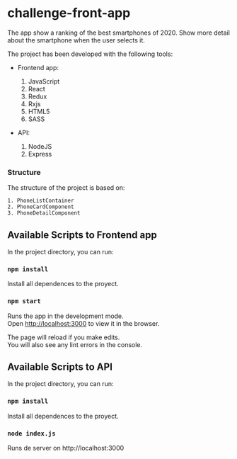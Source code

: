 # challenge-front-app

The app show a ranking of the best smartphones of 2020. Show more detail about the smartphone  when the user selects it.


The project has been developed with the following tools:

- Frontend app:

    1. JavaScript
    2. React
    3. Redux
    4. Rxjs
    5. HTML5
    6. SASS

- API:
    1. NodeJS
    2. Express

### Structure 

The structure of the project is based on:

    1. PhoneListContainer
    2. PhoneCardComponent
    3. PhoneDetailComponent
    

## Available Scripts to Frontend app

In the project directory, you can run:

### `npm install`

Install all dependences to the proyect.

### `npm start`

Runs the app in the development mode.<br />
Open [http://localhost:3000](http://localhost:3000) to view it in the browser.

The page will reload if you make edits.<br />
You will also see any lint errors in the console.

## Available Scripts to API

In the project directory, you can run:

### `npm install`

Install all dependences to the proyect.

### `node index.js`

Runs de server on http://localhost:3000

